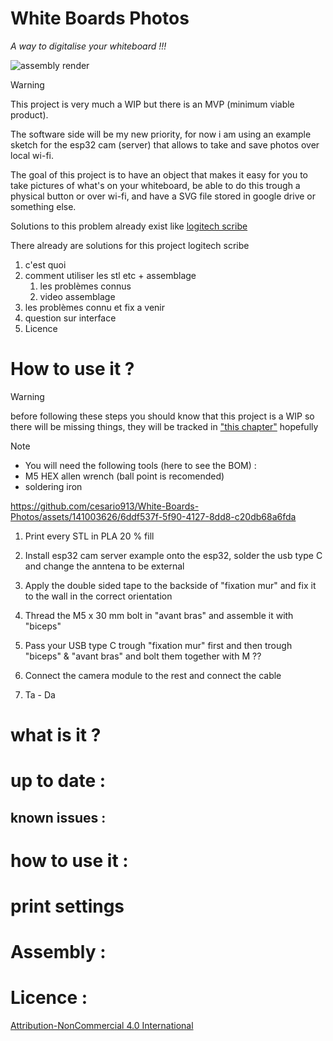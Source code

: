 # White Boards Photos

*A way to digitalise your whiteboard !!!*

![assembly render](https://github.com/cesario913/White-Boards-Photos/assets/141003626/b0bb34b4-8632-4ece-bdf2-e2ed1ff0ef1f)

> [!warning]
> This project is very much a WIP but there is an MVP (minimum viable product).
>
> The software side will be my new priority,
> for now i am using an example sketch for the esp32 cam (server) that allows to take and save photos over local wi-fi.


The goal of this project is to have an object that makes it easy for you to take pictures of what's on your whiteboard, be able to do this trough a physical button or over wi-fi, and have a SVG file stored in google drive or something else.

Solutions to this problem already exist like [logitech scribe](https://www.logitech.com/en-us/products/video-conferencing/room-solutions/scribe.960-001332.html) 

There already are solutions for this project logitech scribe




1. c'est quoi 
2. comment utiliser les stl etc + assemblage
	1. les problèmes connus
	2. video assemblage
3. les problèmes connu et fix a venir
4. question sur interface
5. Licence



# How to use it ?

> [!warning]
> before following these steps you should know that this project is a WIP so there will be missing things,
> they will be tracked in ["this chapter"](#aknown_issues) hopefully



> [!NOTE]
> - You will need the following tools (here to see the BOM) :
> - M5 HEX allen wrench (ball point is recomended)
> - soldering iron

https://github.com/cesario913/White-Boards-Photos/assets/141003626/6ddf537f-5f90-4127-8dd8-c20db68a6fda


1. Print every STL in PLA 20 % fill

2. Install esp32 cam server example onto the esp32, solder the usb type C and change the anntena to be external  

3. Apply the double sided tape to the backside of "fixation mur" and fix it to the wall in the correct orientation

4. Thread the M5 x 30 mm bolt in "avant bras" and assemble it with "biceps"

5. Pass your USB type C trough "fixation mur" first and then trough "biceps" & "avant bras"  and bolt them together with M ??

6. Connect the camera module to the rest and connect the cable

7. Ta - Da 




# what is it ?


# up to date :


<a name="aknown_issues"></a>
## known issues :

# how to use it :


# print settings




# Assembly :



# Licence :
[Attribution-NonCommercial 4.0 International
](https://creativecommons.org/licenses/by-nc/4.0/deed.en)


